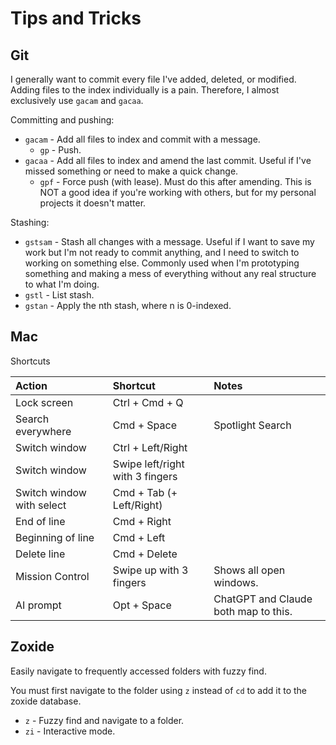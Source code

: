 # Tips and Tricks

## Git

I generally want to commit every file I've added, deleted, or modified. Adding files to the index individually is a pain.
Therefore, I almost exclusively use `gacam` and `gacaa`.

Committing and pushing:
* `gacam` - Add all files to index and commit with a message.
  * `gp` - Push.
* `gacaa` - Add all files to index and amend the last commit. Useful if I've missed something or need to make a quick change.
  * `gpf` - Force push (with lease). Must do this after amending. This is NOT a good idea if you're working with others,
but for my personal projects it doesn't matter.

Stashing:
* `gstsam` - Stash all changes with a message. Useful if I want to save my work but I'm not ready to commit anything, and
I need to switch to working on something else. Commonly used when I'm prototyping something and making a mess of everything
without any real structure to what I'm doing.
* `gstl` - List stash.
* `gstan` - Apply the nth stash, where n is 0-indexed.

## Mac

Shortcuts

| Action                    | Shortcut                        | Notes                                |
|:--------------------------|:--------------------------------|:-------------------------------------|
| Lock screen               | Ctrl + Cmd + Q                  |                                      |
| Search everywhere         | Cmd + Space                     | Spotlight Search                     |
| Switch window             | Ctrl + Left/Right               |                                      |
| Switch window             | Swipe left/right with 3 fingers |                                      |
| Switch window with select | Cmd + Tab (+ Left/Right)        |                                      |
| End of line               | Cmd + Right                     |                                      |
| Beginning of line         | Cmd + Left                      |                                      |
| Delete line               | Cmd + Delete                    |                                      |
| Mission Control           | Swipe up with 3 fingers         | Shows all open windows.              |
| AI prompt                 | Opt + Space                     | ChatGPT and Claude both map to this. | 

## Zoxide

Easily navigate to frequently accessed folders with fuzzy find.

You must first navigate to the folder using `z` instead of `cd` to add it to the zoxide database.

* `z` - Fuzzy find and navigate to a folder.
* `zi` - Interactive mode.

